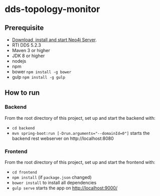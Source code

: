 # dds-topology-monitor

## Prerequisite
* [Download, install and start Neo4j Server](http://neo4j.com/download).
* RTI DDS 5.2.3
* Maven 3 or higher
* JDK 8 or higher
* nodejs
* npm
* bower `npm install -g bower`
* gulp `npm install -g gulp`

## How to run
### Backend
From the root directory of this project, set up and start the backend with:
* `cd backend`
* `mvn spring-boot:run [-Drun.arguments="--domainId=0"]` starts the backend rest webserver on http://localhost:8080

### Frontend
From the root directory of this project, set up and start the frontend with:
* `cd frontend`
* `npm install` (if `package.json` changed)
* `bower install` to install all dependencies
* `gulp serve` starts the app on [http://localhost:9000/](http://localhost:9000/)
